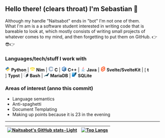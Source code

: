 ## Hello there! (clears throat) I'm Sebastian 🍄
Although my handle "Naitsabot" ends in "bot" I'm not one of them. \
What I'm am is a a software student interested in writing code that is bareable to look at, which mostly consists of writing small projects of whatever comes to my mind, and then forgetting to put them on GitHub. 👉😎👉

### Languages/tech/stuff I work with
<img title="Python" height="16em" width="16em" src="https://github.com/devicons/devicon/blob/master/icons/python/python-original.svg">&nbsp;**Python**
| <img title="Nim" height="16em" width="16em" src="https://github.com/devicons/devicon/blob/master/icons/nim/nim-original.svg">&nbsp;**Nim**
| <img title="C" height="16em" width="16em" src="https://github.com/devicons/devicon/blob/master/icons/c/c-original.svg">&nbsp;**C**
| <img title="C++" height="16em" width="16em" src="https://github.com/devicons/devicon/blob/master/icons/cplusplus/cplusplus-original.svg">&nbsp;**C++**
| <img title="Java" height="16em" width="16em" src="https://github.com/devicons/devicon/blob/master/icons/java/java-original.svg">&nbsp;**Java**
| <img title="Svelte" height="16em" width="16em" src="https://github.com/devicons/devicon/blob/master/icons/svelte/svelte-original.svg">&nbsp;**Svelte/SvelteKit**
| [ **t** ]&nbsp;**Typst**
| <img title="Bash" height="16em" width="16em" src="https://github.com/devicons/devicon/blob/master/icons/bash/bash-original.svg">&nbsp;**Bash**
| <img title="MariaDB" height="16em" width="16em" src="https://github.com/devicons/devicon/blob/master/icons/mariadb/mariadb-original.svg">&nbsp;**MariaDB**
| <img title="SQLite" height="16em" width="16em" src="https://github.com/devicons/devicon/blob/master/icons/sqlite/sqlite-original.svg">&nbsp;**SQLite**

### Areas of interest (anno this commit)
- Language semantics
- Anti-spaghetti
- Document Templating
- Making up points because it is 23 in the evening

---

| [![Naitsabot's GitHub stats-Light](https://github-readme-stats.vercel.app/api?username=Naitsabot&show_icons=true&theme=default&rank_icon=github)](https://github.com/anuraghazra/github-readme-stats#gh-light-mode-only) | [![Top Langs](https://github-readme-stats.vercel.app/api/top-langs/?username=Naitsabot&layout=compact)](https://github.com/anuraghazra/github-readme-stats) |
| --- | --- |


<!-- [![Top Langs](https://github-readme-stats.vercel.app/api/top-langs/?username=Naitsabot&layout=donut)](https://github.com/anuraghazra/github-readme-stats) -->
<!--
**Naitsabot/Naitsabot** is a ✨ _special_ ✨ repository because its `README.md` (this file) appears on your GitHub profile.

Here are some ideas to get you started:

- 🔭 I’m currently working on ...
- 🌱 I’m currently learning ...
- 👯 I’m looking to collaborate on ...
- 🤔 I’m looking for help with ...
- 💬 Ask me about ...
- 📫 How to reach me: ...
- 😄 Pronouns: ...
- ⚡ Fun fact: ...
-->
